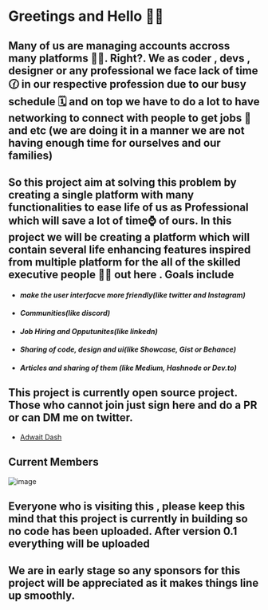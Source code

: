 # Greetings and Hello 👋👋
## Many of us  are managing accounts  accross many platforms 🧑‍💻. Right?. We as coder , devs , designer or any professional we face lack of time 🕜 in our respective profession due to our busy schedule 🗓️ and on top we have to do a lot to have networking  to connect with people to get jobs 💼 and etc (we  are doing it in a manner we are not having enough time for ourselves and our families) 
## So this project aim at solving this problem by creating a single platform with many functionalities to ease life of us as Professional which will save a lot of time⌚ of ours. In this project we will be creating a platform which will contain several life enhancing features inspired from multiple platform for the all of the skilled executive people 👨‍💼 out here . Goals include
* #### *make the user interfacve more friendly(like twitter and Instagram)*
* #### *Communities(like discord)*
* #### *Job Hiring and Opputunites(like linkedn)*
* #### *Sharing of code, design and ui(like Showcase, Gist or Behance)*
* #### *Articles and sharing of them (like Medium, Hashnode or Dev.to)*


## This project is currently  open source project. Those who cannot join just sign here and do a PR or can DM me on twitter.
* [Adwait Dash](https://twitter.com/epicadidash)
## Current Members
![image](https://user-images.githubusercontent.com/83776308/189698212-04189a51-a970-4cfe-a3cb-95e9d65005f5.png)

## Everyone who is visiting this , please keep this mind that this project is currently in building so no code has been uploaded. After version 0.1 everything will be uploaded 
## We are in early stage so any sponsors for this project will be appreciated as it makes things line up smoothly.


